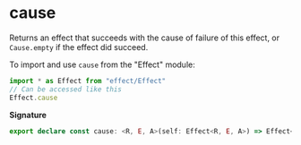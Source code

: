 # cause

Returns an effect that succeeds with the cause of failure of this effect,
or `Cause.empty` if the effect did succeed.

To import and use `cause` from the "Effect" module:

```ts
import * as Effect from "effect/Effect"
// Can be accessed like this
Effect.cause
```

**Signature**

```ts
export declare const cause: <R, E, A>(self: Effect<R, E, A>) => Effect<R, never, Cause.Cause<E>>
```
